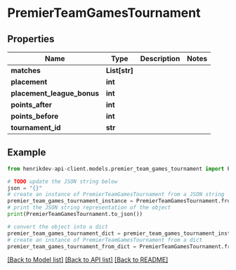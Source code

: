 # PremierTeamGamesTournament


## Properties

Name | Type | Description | Notes
------------ | ------------- | ------------- | -------------
**matches** | **List[str]** |  | 
**placement** | **int** |  | 
**placement_league_bonus** | **int** |  | 
**points_after** | **int** |  | 
**points_before** | **int** |  | 
**tournament_id** | **str** |  | 

## Example

```python
from henrikdev-api-client.models.premier_team_games_tournament import PremierTeamGamesTournament

# TODO update the JSON string below
json = "{}"
# create an instance of PremierTeamGamesTournament from a JSON string
premier_team_games_tournament_instance = PremierTeamGamesTournament.from_json(json)
# print the JSON string representation of the object
print(PremierTeamGamesTournament.to_json())

# convert the object into a dict
premier_team_games_tournament_dict = premier_team_games_tournament_instance.to_dict()
# create an instance of PremierTeamGamesTournament from a dict
premier_team_games_tournament_from_dict = PremierTeamGamesTournament.from_dict(premier_team_games_tournament_dict)
```
[[Back to Model list]](../README.md#documentation-for-models) [[Back to API list]](../README.md#documentation-for-api-endpoints) [[Back to README]](../README.md)


